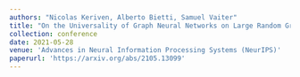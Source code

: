 ```yaml
---
authors: "Nicolas Keriven, Alberto Bietti, Samuel Vaiter"
title: "On the Universality of Graph Neural Networks on Large Random Graphs"
collection: conference
date: 2021-05-28
venue: 'Advances in Neural Information Processing Systems (NeurIPS)'
paperurl: 'https://arxiv.org/abs/2105.13099'
---
```

